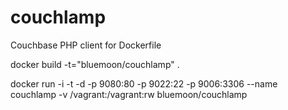 # couchlamp

Couchbase PHP client for Dockerfile

docker build -t="bluemoon/couchlamp" .

docker run -i -t -d -p 9080:80 -p 9022:22 -p 9006:3306 --name couchlamp -v /vagrant:/vagrant:rw bluemoon/couchlamp

